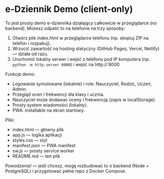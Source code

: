 e-Dziennik Demo (client-only)
===========================

To jest prosty demo e-dziennika działający całkowicie w przeglądarce (no backend).
Możesz odpalić to na telefonie na trzy sposoby:

1) Otwórz plik index.html w przeglądarce telefonu (np. skopiuj ZIP na telefon i rozpakuj).
2) Wrzucić zawartość na hosting statyczny (GitHub Pages, Vercel, Netlify) — działa od razu.
3) Uruchomić lokalny serwer i wejść z telefonu pod IP komputera (np. `python -m http.server 8000`) i wejść na http://<IP-komputera>:8000

Funkcje demo:
- Logowanie symulowane (lokalnie) i role: Nauczyciel, Rodzic, Uczeń, Admin.
- Przegląd ocen i frekwencji dla klasy i ucznia.
- Nauczyciel może dodawać oceny i frekwencję (zapis w localStorage).
- Prosty system wiadomości (lokalny).
- PWA: installable na ekran startowy.

Pliki:
- index.html — główny plik
- app.js — logika aplikacji
- styles.css — styl
- manifest.json — PWA manifest
- sw.js — prosty service worker
- README.md — ten plik

Powodzenia! — jeśli chcesz, mogę rozbudować to o backend (Node + PostgreSQL) i przygotować pełne repo z Docker Compose.
